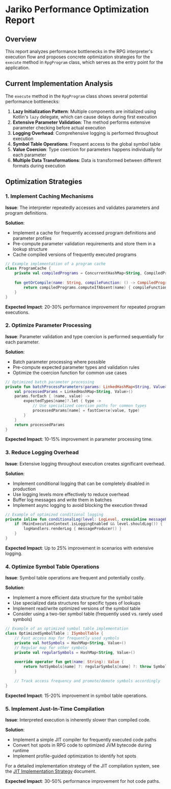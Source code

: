 # Jariko Performance Optimization Report

## Overview

This report analyzes performance bottlenecks in the RPG interpreter's execution flow and proposes concrete optimization strategies for the `execute` method in `RpgProgram` class, which serves as the entry point for the application.

## Current Implementation Analysis

The `execute` method in the `RpgProgram` class shows several potential performance bottlenecks:

1. **Lazy Initialization Pattern**: Multiple components are initialized using Kotlin's `lazy` delegate, which can cause delays during first execution
2. **Extensive Parameter Validation**: The method performs extensive parameter checking before actual execution
3. **Logging Overhead**: Comprehensive logging is performed throughout execution
4. **Symbol Table Operations**: Frequent access to the global symbol table
5. **Value Coercion**: Type coercion for parameters happens individually for each parameter
6. **Multiple Data Transformations**: Data is transformed between different formats during execution

## Optimization Strategies

### 1. Implement Caching Mechanisms

**Issue**: The interpreter repeatedly accesses and validates parameters and program definitions.

**Solution**:
- Implement a cache for frequently accessed program definitions and parameter profiles
- Pre-compute parameter validation requirements and store them in a lookup structure
- Cache compiled versions of frequently executed programs

```kotlin
// Example implementation of a program cache
class ProgramCache {
    private val compiledPrograms = ConcurrentHashMap<String, CompiledProgram>()
    
    fun getOrCompile(name: String, compileFunction: () -> CompiledProgram): CompiledProgram {
        return compiledPrograms.computeIfAbsent(name) { compileFunction() }
    }
}
```

**Expected Impact**: 20-30% performance improvement for repeated program executions.

### 2. Optimize Parameter Processing

**Issue**: Parameter validation and type coercion is performed sequentially for each parameter.

**Solution**: 
- Batch parameter processing where possible
- Pre-compute expected parameter types and validation rules
- Optimize the coercion function for common use cases

```kotlin
// Optimized batch parameter processing
private fun batchProcessParameters(params: LinkedHashMap<String, Value>, expectedTypes: Map<String, Type>): LinkedHashMap<String, Value> {
    val processedParams = LinkedHashMap<String, Value>()
    params.forEach { (name, value) ->
        expectedTypes[name]?.let { type ->
            // Use specialized coercion paths for common types
            processedParams[name] = fastCoerce(value, type)
        }
    }
    return processedParams
}
```

**Expected Impact**: 10-15% improvement in parameter processing time.

### 3. Reduce Logging Overhead

**Issue**: Extensive logging throughout execution creates significant overhead.

**Solution**:
- Implement conditional logging that can be completely disabled in production
- Use logging levels more effectively to reduce overhead
- Buffer log messages and write them in batches
- Implement async logging to avoid blocking the execution thread

```kotlin
// Example of optimized conditional logging
private inline fun conditionalLog(level: LogLevel, crossinline messageProducer: () -> LazyLogEntry) {
    if (MainExecutionContext.isLoggingEnabled && level.shouldLog()) {
        logHandlers.renderLog { messageProducer() }
    }
}
```

**Expected Impact**: Up to 25% improvement in scenarios with extensive logging.

### 4. Optimize Symbol Table Operations

**Issue**: Symbol table operations are frequent and potentially costly.

**Solution**: 
- Implement a more efficient data structure for the symbol table
- Use specialized data structures for specific types of lookups
- Implement read/write optimized versions of the symbol table
- Consider using a two-tier symbol table (frequently used vs. rarely used symbols)

```kotlin
// Example of an optimized symbol table implementation
class OptimizedSymbolTable : ISymbolTable {
    // Fast access map for frequently used symbols
    private val hotSymbols = HashMap<String, Value>()
    // Regular map for other symbols
    private val regularSymbols = HashMap<String, Value>()
    
    override operator fun get(name: String): Value {
        return hotSymbols[name] ?: regularSymbols[name] ?: throw SymbolNotFoundException(name)
    }
    
    // Track access frequency and promote/demote symbols accordingly
}
```

**Expected Impact**: 15-20% improvement in symbol table operations.

### 5. Implement Just-In-Time Compilation

**Issue**: Interpreted execution is inherently slower than compiled code.

**Solution**:
- Implement a simple JIT compiler for frequently executed code paths
- Convert hot spots in RPG code to optimized JVM bytecode during runtime
- Implement profile-guided optimization to identify hot spots

For a detailed implementation strategy of the JIT compilation system, see the [JIT Implementation Strategy](docs/jit_implementation_strategy.md) document.

**Expected Impact**: 30-50% performance improvement for hot code paths.
